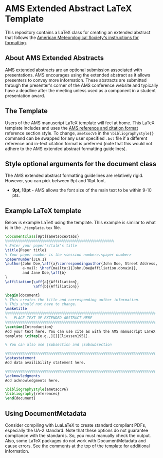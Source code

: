 # AMS Extended Abstract LaTeX Template

This repository contains a LaTeX class for creating an extended
abstract that follows the [American Meteorological Society's instructions
for formatting](https://www.ametsoc.org/ams/index.cfm/meetings-events/abstract-author-and-presenter-information/abstract-author-instructions/extended-abstract-instructions/).

## About AMS Extended Abstracts
AMS extended abstracts are an optional submission associated with presentations. AMS encourages using the extended abstract as it allows presenters to convey more information. These abstracts are submitted through the presenter's corner of the AMS conference website and typically have a deadline after the meeting unless used as a component in a student presentation award.

## The Template
Users of the AMS manuscript LaTeX template will feel at home. 
This LaTeX template includes and uses the [AMS reference and citation format](https://www.ametsoc.org/ams/index.cfm/publications/authors/journal-and-bams-authors/formatting-and-manuscript-components/references/)
reference section style. To change, `ametsocV6` in the
`\bibliographystyle{}` command can be swapped for any user specified
`.bst` file if a different reference and in-text citation format is
preferred (note that this would not adhere to the AMS extended
abstract formatting guidelines).

## Style optional arguments for the document class
The AMS extended abstract formatting guidelines are relatively
rigid. However, you can pick between 9pt and 10pt font.

* **9pt, 10pt** - AMS allows the font size of the main text to be within 9-10 pts.

## Example LaTeX template
Below is example LaTeX using the template. This example is similar
to what is in the `./template.tex` file.
```latex
\documentclass[9pt]{ametsocextabs}
%%%%%%%%%%%%%%%%%%%%%%%%%%%%%%%%%%%%%%%%%%%%%%%%%%
% Enter your paper's/talk's title
\title{Paper title}
% Your paper number is the <session number>.<paper number>
\papernumber{J1A.1}
\author{John Doe,\aff{a}\correspondingauthor{John Doe, Street Address, City, AB ZIP code;
        e-mail: \href{mailto:}{John.Doe@affiliation.domain}},
        and Jane Doe,\aff{b}
}
\affiliation{\aff{a}{Affiliation},
             \aff{b}{Affiliation}}

\begin{document}
% This creates the title and corresponding author information.
% This should not have to change.
\maketitle
%%%%%%%%%%%%%%%%%%%%%%%%%%%%%%%%%%%%%%%%%%%%%%%%%%%%%%%%%%%%%%%%%%%%%
%   PLACE TEXT OF EXTENDED ABSTRACT HERE
%%%%%%%%%%%%%%%%%%%%%%%%%%%%%%%%%%%%%%%%%%%%%%%%%%%%%%%%%%%%%%%%%%%%%
\section{Introduction}
Add your text here. You can use cite as with the AMS manuscript LaTeX
template \citep[e.g.,][]{Eliassen1951}.

% You can also use \subsection and \subsubsection

%%%%%%%%%%%%%%%%%%%%%%%%%%%%%%%%%%%%%%%%%%%%%%%%%%%%%%%%%%%%%%%%%%%%%
\datastatement
Add data availibility statement here.

%%%%%%%%%%%%%%%%%%%%%%%%%%%%%%%%%%%%%%%%%%%%%%%%%%%%%%%%%%%%%%%%%%%%%
\acknowledgments
Add acknowledgments here.

\bibliographystyle{ametsocV6}
\bibliography{references}
\end{document}
```

## Using DocumentMetadata
Consider compiling with LuaLaTeX to create standard compliant PDFs, especially the UA-2 standard.
Note that these options do not guarantee compliance with the standards. So, you must manually check the output.
Also, some LaTeX packages do not work with DocumentMetadata and cause errors.
See the comments at the top of the template for additional information.